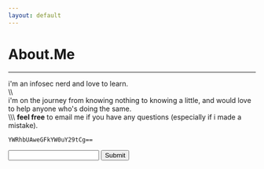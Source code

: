 ```yaml
---
layout: default
---
```


# About.Me
___

i'm an infosec nerd and love to learn.  
\\\\  
i'm on the journey from knowing nothing to knowing a little, and would love to help anyone who's doing the same.  
\\\\\\
**feel free** to email me if you have any questions (especially if i made a mistake).     

`YWRhbUAweGFkYW0uY29tCg==`

<script type="text/javascript">
var form = $("#problemform");
var inputBox = $("#probleminput");
var submitButton = $("#problemsubmit");
submitButton.click(function(){
    var getval = ($("#probleminput").val()?$("#probleminput").val():alert('please fill the text field'))
$('#testop').text(getval);  
});
</script>
<input id="probleminput" class="form-inline" type="text" style="display: inline;">
<button id="problemsubmit" class="btn" style="display: inline-block;">Submit</button>

<a id='testop' ></a>

